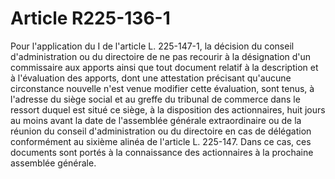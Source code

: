 # Article R225-136-1

Pour l'application du I de l'article L. 225-147-1, la décision du conseil d'administration ou du directoire de ne pas recourir à la désignation d'un commissaire aux apports ainsi que tout document relatif à la description et à l'évaluation des apports, dont une attestation précisant qu'aucune circonstance nouvelle n'est venue modifier cette évaluation, sont tenus, à l'adresse du siège social et au greffe du tribunal de commerce dans le ressort duquel est situé ce siège, à la disposition des actionnaires, huit jours au moins avant la date de l'assemblée générale extraordinaire ou de la réunion du conseil d'administration ou du directoire en cas de délégation conformément au sixième alinéa de l'article L. 225-147. Dans ce cas, ces documents sont portés à la connaissance des actionnaires à la prochaine assemblée générale.
